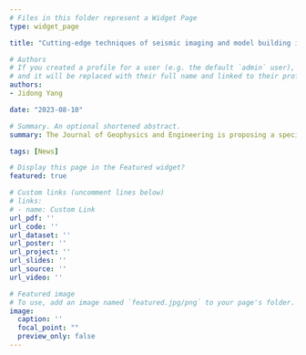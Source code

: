 ```yaml
---
# Files in this folder represent a Widget Page
type: widget_page

title: "Cutting-edge techniques of seismic imaging and model building in attenuating and anisotropic media"

# Authors
# If you created a profile for a user (e.g. the default `admin` user), write the username (folder name) here
# and it will be replaced with their full name and linked to their profile.
authors:
- Jidong Yang

date: "2023-08-10"

# Summary. An optional shortened abstract.
summary: The Journal of Geophysics and Engineering is proposing a special topic entitled “Cutting-edge techniques of seismic imaging and model building in attenuating and anisotropic media”. 

tags: [News]

# Display this page in the Featured widget?
featured: true

# Custom links (uncomment lines below)
# links:
# - name: Custom Link
url_pdf: ''
url_code: ''
url_dataset: ''
url_poster: ''
url_project: ''
url_slides: ''
url_source: ''
url_video: ''

# Featured image
# To use, add an image named `featured.jpg/png` to your page's folder.
image:
  caption: ''
  focal_point: ""
  preview_only: false
---
```


